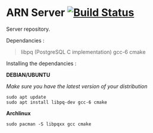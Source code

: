 # ARN Server [![Build Status](https://travis-ci.org/Arenomai/server.svg?branch=master)](https://travis-ci.org/Arenomai/server)

Server repository.

Dependancies :

> libpq (PostgreSQL C implementation)
> gcc-6
> cmake

Installing the dependancies :

**DEBIAN/UBUNTU**

*Make sure you have the latest version of your distribution*

```
sudo apt update
sudo apt install libpq-dev gcc-6 cmake
```

**Archlinux**

`sudo pacman -S libpqxx gcc cmake`
